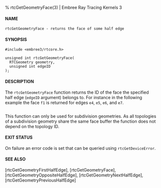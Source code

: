 % rtcGetGeometryFace(3) | Embree Ray Tracing Kernels 3

#### NAME

    rtcGetGeometryFace - returns the face of some half edge

#### SYNOPSIS

    #include <embree3/rtcore.h>

    unsigned int rtcGetGeometryFace(
      RTCGeometry geometry,
      unsigned int edgeID
    );

#### DESCRIPTION

The `rtcGetGeometryFace` function returns the ID of the face the
specified half edge (`edgeID` argument) belongs to. For instance in
the following example the face `f1` is returned for edges `e4`,
`e5`, `e6`, and `e7`.

``` {image=imgHalfEdges}
```

This function can only be used for subdivision geometries. As all
topologies of a subdivision geometry share the same face buffer the
function does not depend on the topology ID.

#### EXIT STATUS

On failure an error code is set that can be queried using
`rtcGetDeviceError`.

#### SEE ALSO

[rtcGetGeometryFirstHalfEdge], [rtcGetGeometryFace], [rtcGetGeometryOppositeHalfEdge],
[rtcGetGeometryNextHalfEdge], [rtcGetGeometryPreviousHalfEdge]
